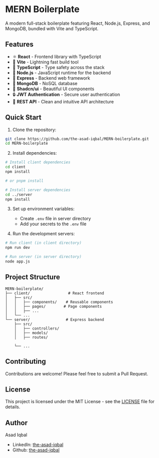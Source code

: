 # MERN Boilerplate


A modern full-stack boilerplate featuring React, Node.js, Express, and MongoDB, bundled with Vite and TypeScript.

## Features

- ⚛️ **React** - Frontend library with TypeScript
- 🚀 **Vite** - Lightning fast build tool
- 🔷 **TypeScript** - Type safety across the stack
- 💚 **Node.js** - JavaScript runtime for the backend
- 🚂 **Express** - Backend web framework
- 🍃 **MongoDB** - NoSQL database
- 🎨 **Shadcn/ui** - Beautiful UI components
- 🔒 **JWT Authentication** - Secure user authentication
- 🎯 **REST API** - Clean and intuitive API architecture

## Quick Start

1. Clone the repository:
```bash
git clone https://github.com/the-asad-iqbal/MERN-boilerplate.git
cd MERN-boilerplate
```

2. Install dependencies:
```bash
# Install client dependencies
cd client
npm install

# or pnpm install

# Install server dependencies
cd ../server
npm install
```

3. Set up environment variables:
   - Create `.env` file in server directory
   - Add your secrets to the `.env` file

4. Run the development servers:
```bash
# Run client (in client directory)
npm run dev

# Run server (in server directory)
node app.js
```

## Project Structure

```
MERN-boilerplate/
├── client/                 # React frontend
│   ├── src/
│   │   ├── components/    # Reusable components
│   │   ├── pages/        # Page components
│   │   ├── ...
│   └── ...
└── server/                # Express backend
    ├── src/
    │   ├── controllers/  
    │   ├── models/ 
    │   ├── routes/ 

    └── ...
```

## Contributing

Contributions are welcome! Please feel free to submit a Pull Request.

## License

This project is licensed under the MIT License - see the [LICENSE](LICENSE) file for details.

## Author

Asad Iqbal
- LinkedIn: [the-asad-iqbal](https://www.linkedin.com/in/the-asad-iqbal/)
- Github: [the-asad-iqbal](https://github.com/the-asad-iqbal)
